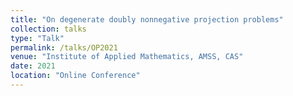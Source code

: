 ```yaml
---
title: "On degenerate doubly nonnegative projection problems"
collection: talks
type: "Talk"
permalink: /talks/OP2021
venue: "Institute of Applied Mathematics, AMSS, CAS"
date: 2021
location: "Online Conference"
---
```


